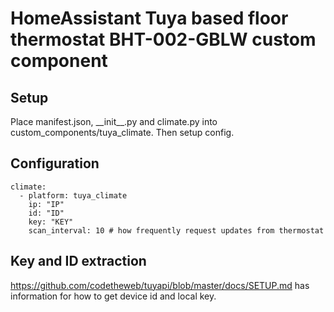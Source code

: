 # HomeAssistant Tuya based floor thermostat BHT-002-GBLW custom component

## Setup
Place manifest.json, \_\_init\_\_.py and climate.py into custom_components/tuya_climate. Then setup config.

## Configuration
```
climate:
  - platform: tuya_climate
    ip: "IP"
    id: "ID"
    key: "KEY"
    scan_interval: 10 # how frequently request updates from thermostat
```

## Key and ID extraction

https://github.com/codetheweb/tuyapi/blob/master/docs/SETUP.md has  information for how to get device id and local key.